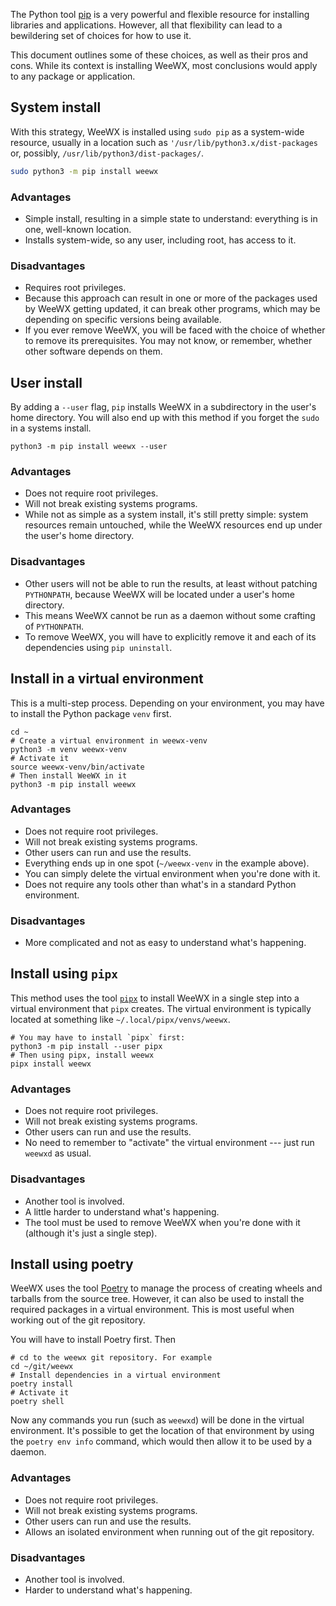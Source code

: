 The Python tool [pip](https://pip.pypa.io) is a very powerful and flexible
resource for installing libraries and applications. However, all that
flexibility can lead to a bewildering set of choices for how to use it.

This document outlines some of these choices, as well as their pros and cons.
While its context is installing WeeWX, most conclusions would apply to any
package or application.

## System install

With this strategy, WeeWX is installed using `sudo pip` as a system-wide
resource,
usually in a location such as `'/usr/lib/python3.x/dist-packages` or, possibly,
`/usr/lib/python3/dist-packages/`.

```sh
sudo python3 -m pip install weewx
```

### Advantages

- Simple install, resulting in a simple state to understand: everything is in
  one, well-known location.
- Installs system-wide, so any user, including root, has access to it.

### Disadvantages

- Requires root privileges.
- Because this approach can result in one or more of the packages used by WeeWX
  getting updated, it can break other programs, which may be depending on
  specific versions being available.
- If you ever remove WeeWX, you will be faced with the choice of whether to
  remove its prerequisites. You may not know, or remember, whether other
  software depends on them.

## User install

By adding a `--user` flag, `pip` installs WeeWX in a subdirectory in the user's
home directory. You will also end up with this method if you forget the `sudo`
in a systems install.

```shell
python3 -m pip install weewx --user
```

### Advantages

- Does not require root privileges.
- Will not break existing systems programs.
- While not as simple as a system install, it's still pretty simple: system
  resources remain untouched, while the WeeWX resources end up under the user's 
  home directory.

### Disadvantages

- Other users will not be able to run the results, at least without patching
  `PYTHONPATH`, because WeeWX will be located under a user's home directory.
- This means WeeWX cannot be run as a daemon without some crafting of
  `PYTHONPATH`.
- To remove WeeWX, you will have to explicitly remove it and each of its 
  dependencies using `pip uninstall`.

## Install in a virtual environment

This is a multi-step process. Depending on your environment, you may have to
install the Python package `venv` first.

```shell
cd ~
# Create a virtual environment in weewx-venv
python3 -m venv weewx-venv
# Activate it
source weewx-venv/bin/activate
# Then install WeeWX in it
python3 -m pip install weewx 
```

### Advantages

- Does not require root privileges.
- Will not break existing systems programs.
- Other users can run and use the results.
- Everything ends up in one spot (`~/weewx-venv` in the example above).
- You can simply delete the virtual environment when you're done with it.
- Does not require any tools other than what's in a standard Python environment.

### Disadvantages

- More complicated and not as easy to understand what's happening.

## Install using `pipx`

This method uses the tool [`pipx`](https://pypa.github.io/pipx/) to install
WeeWX in a single step into a virtual environment that `pipx` creates. The
virtual environment is typically located at something like
`~/.local/pipx/venvs/weewx`.

```shell
# You may have to install `pipx` first:
python3 -m pip install --user pipx
# Then using pipx, install weewx
pipx install weewx
```

### Advantages

- Does not require root privileges.
- Will not break existing systems programs.
- Other users can run and use the results.
- No need to remember to "activate" the virtual environment --- just run
  `weewxd` as usual.

### Disadvantages

- Another tool is involved.
- A little harder to understand what's happening.
- The tool must be used to remove WeeWX when you're done with it (although 
  it's just a single step).


## Install using poetry

WeeWX uses the tool [Poetry](https://python-poetry.org/) to manage the process
of creating wheels and tarballs from the source tree. However, it can also
be used to install the required packages in a virtual environment. This is most
useful when working out of the git repository.

You will have to install Poetry first. Then

```shell
# cd to the weewx git repository. For example
cd ~/git/weewx
# Install dependencies in a virtual environment
poetry install
# Activate it
poetry shell
```

Now any commands you run (such as `weewxd`) will be done in the virtual
environment. It's possible to get the location of that environment by using the
`poetry env info` command, which would then allow it to be used by a daemon.

### Advantages

- Does not require root privileges.
- Will not break existing systems programs.
- Other users can run and use the results.
- Allows an isolated environment when running out of the git repository.

### Disadvantages

- Another tool is involved.
- Harder to understand what's happening.
